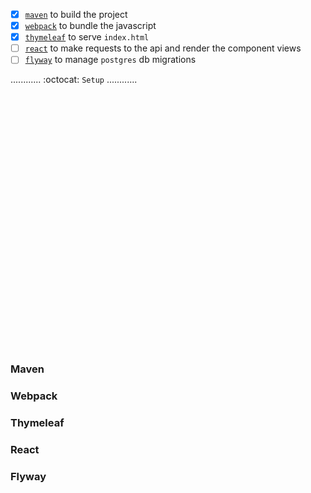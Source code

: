 - [x] [`maven`](#maven) to build the project <br>
- [x] [`webpack`](#webpack) to bundle the javascript <br>
- [x] [`thymeleaf`](#thymeleaf) to serve `index.html` <br>
- [ ] [`react`](#react) to make requests to the api and render the component views <br>
- [ ] [`flyway`](#flyway) to manage `postgres` db migrations
  
............  :octocat:  `Setup`  ............



<br><br><br><br><br><br><br><br><br><br><br><br><br><br><br><br><br><br><br><br><br><br><br><br>







### Maven
### Webpack
### Thymeleaf
### React
### Flyway